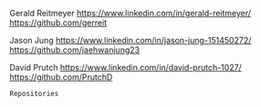 Gerald Reitmeyer
   https://www.linkedin.com/in/gerald-reitmeyer/
   https://github.com/gerreit

Jason Jung
   https://www.linkedin.com/in/jason-jung-151450272/
   https://github.com/jaehwanjung23

David Prutch
    https://www.linkedin.com/in/david-prutch-1027/
    https://github.com/PrutchD
    
    Repositories 
         
